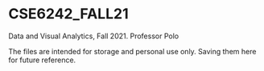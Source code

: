 # CSE6242_FALL21
Data and Visual Analytics, Fall 2021. Professor Polo

The files are intended for storage and personal use only. Saving them here for future reference. 
